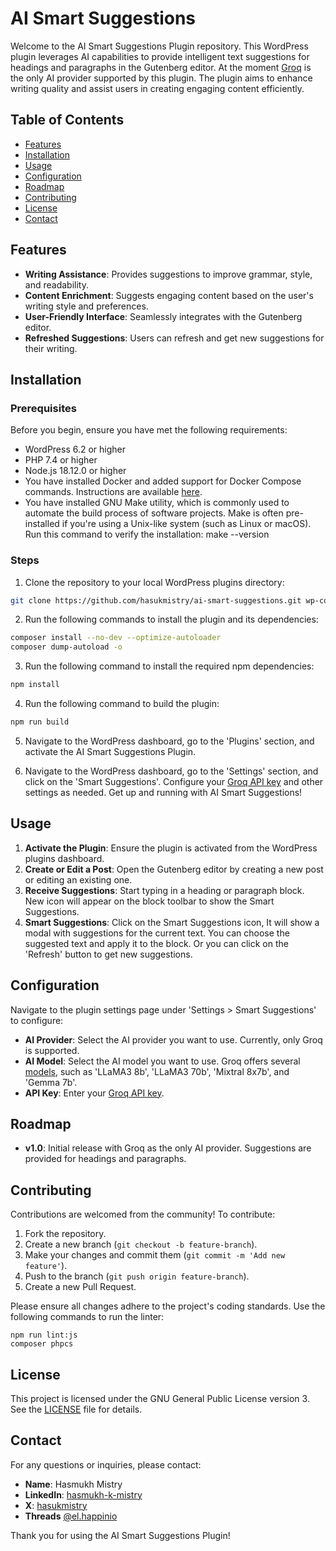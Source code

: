 # AI Smart Suggestions

Welcome to the AI Smart Suggestions Plugin repository. This WordPress plugin leverages AI capabilities to provide intelligent text suggestions for headings and paragraphs in the Gutenberg editor. At the moment [Groq](https://console.groq.com/docs/quickstart) is the only AI provider supported by this plugin. The plugin aims to enhance writing quality and assist users in creating engaging content efficiently.

## Table of Contents

- [Features](#features)
- [Installation](#installation)
- [Usage](#usage)
- [Configuration](#configuration)
- [Roadmap](#roadmap)
- [Contributing](#contributing)
- [License](#license)
- [Contact](#contact)

## Features

- **Writing Assistance**: Provides suggestions to improve grammar, style, and readability.
- **Content Enrichment**: Suggests engaging content based on the user's writing style and preferences.
- **User-Friendly Interface**: Seamlessly integrates with the Gutenberg editor.
- **Refreshed Suggestions**: Users can refresh and get new suggestions for their writing.

## Installation

### Prerequisites

Before you begin, ensure you have met the following requirements:

- WordPress 6.2 or higher
- PHP 7.4 or higher
- Node.js 18.12.0 or higher
- You have installed Docker and added support for Docker Compose commands. Instructions are available [here](https://docs.docker.com/compose/install/).
- You have installed GNU Make utility, which is commonly used to automate the build process of software projects. Make is often pre-installed if you're using a Unix-like system (such as Linux or macOS). Run this command to verify the installation: make --version

### Steps

1. Clone the repository to your local WordPress plugins directory:
```sh
git clone https://github.com/hasukmistry/ai-smart-suggestions.git wp-content/plugins/ai-smart-suggestions
```

2. Run the following commands to install the plugin and its dependencies:
```sh
composer install --no-dev --optimize-autoloader
composer dump-autoload -o
```

3. Run the following command to install the required npm dependencies:
```sh
npm install
```

4. Run the following command to build the plugin:
```sh
npm run build
```

5. Navigate to the WordPress dashboard, go to the 'Plugins' section, and activate the AI Smart Suggestions Plugin.

6. Navigate to the WordPress dashboard, go to the 'Settings' section, and click on the 'Smart Suggestions'. Configure your [Groq API key](https://console.groq.com/keys) and other settings as needed. Get up and running with AI Smart Suggestions!

## Usage

1. **Activate the Plugin**: Ensure the plugin is activated from the WordPress plugins dashboard.
2. **Create or Edit a Post**: Open the Gutenberg editor by creating a new post or editing an existing one.
3. **Receive Suggestions**: Start typing in a heading or paragraph block. New icon will appear on the block toolbar to show the Smart Suggestions.
4. **Smart Suggestions**: Click on the Smart Suggestions icon, It will show a modal with suggestions for the current text. You can choose the suggested text and apply it to the block. Or you can click on the 'Refresh' button to get new suggestions.

## Configuration

Navigate to the plugin settings page under 'Settings > Smart Suggestions' to configure:

- **AI Provider**: Select the AI provider you want to use. Currently, only Groq is supported.
- **AI Model**: Select the AI model you want to use. Groq offers several [models](https://console.groq.com/docs/models), such as 'LLaMA3 8b', 'LLaMA3 70b', 'Mixtral 8x7b', and 'Gemma 7b'.
- **API Key**: Enter your [Groq API key](https://console.groq.com/keys).

## Roadmap

- **v1.0**: Initial release with Groq as the only AI provider. Suggestions are provided for headings and paragraphs.

## Contributing

Contributions are welcomed from the community! To contribute:

1. Fork the repository.
2. Create a new branch (`git checkout -b feature-branch`).
3. Make your changes and commit them (`git commit -m 'Add new feature'`).
4. Push to the branch (`git push origin feature-branch`).
5. Create a new Pull Request.

Please ensure all changes adhere to the project's coding standards. Use the following commands to run the linter:
```
npm run lint:js
composer phpcs
```

## License

This project is licensed under the GNU General Public License version 3. See the [LICENSE](LICENSE) file for details.

## Contact

For any questions or inquiries, please contact:

- **Name**: Hasmukh Mistry
- **LinkedIn**: [hasmukh-k-mistry](https://www.linkedin.com/in/hasmukh-k-mistry/)
- **X**: [hasukmistry](https://x.com/hasukmistry)
- **Threads** [@el.happinio](https://www.threads.net/@el.happinio)

Thank you for using the AI Smart Suggestions Plugin!
